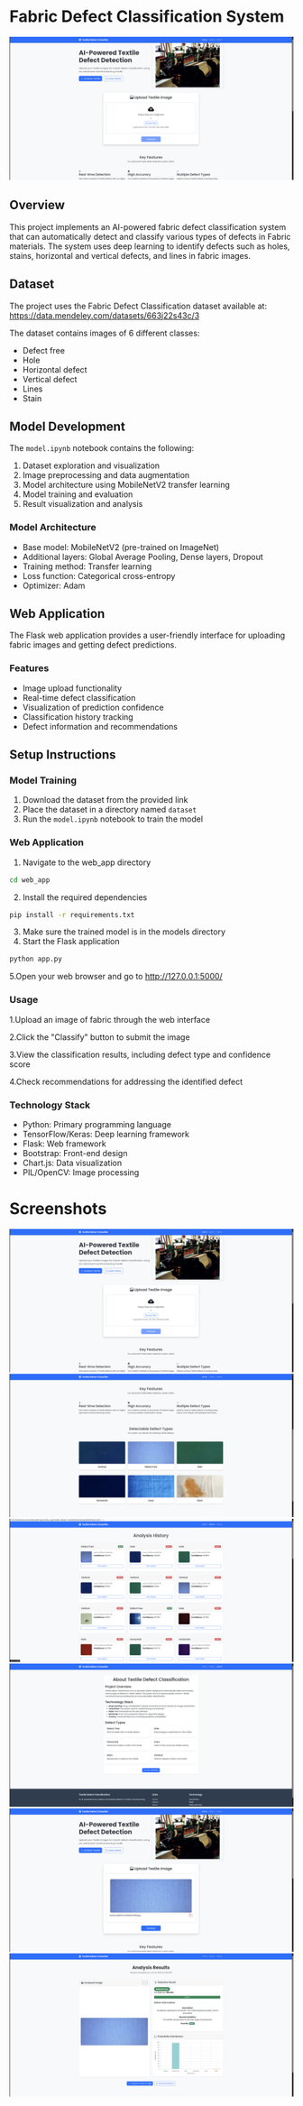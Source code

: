 # Fabric Defect Classification System
![Fabric Defect Web Interface](./screenshots/1.png)
## Overview
This project implements an AI-powered fabric defect classification system that can automatically detect and classify various types of defects in Fabric materials. The system uses deep learning to identify defects such as holes, stains, horizontal and vertical defects, and lines in fabric images.

## Dataset
The project uses the Fabric Defect Classification dataset available at:
https://data.mendeley.com/datasets/663j22s43c/3

The dataset contains images of 6 different classes:
- Defect free
- Hole
- Horizontal defect
- Vertical defect
- Lines
- Stain

## Model Development
The `model.ipynb` notebook contains the following:
1. Dataset exploration and visualization
2. Image preprocessing and data augmentation
3. Model architecture using MobileNetV2 transfer learning
4. Model training and evaluation
5. Result visualization and analysis

### Model Architecture
- Base model: MobileNetV2 (pre-trained on ImageNet)
- Additional layers: Global Average Pooling, Dense layers, Dropout
- Training method: Transfer learning
- Loss function: Categorical cross-entropy
- Optimizer: Adam

## Web Application
The Flask web application provides a user-friendly interface for uploading fabric images and getting defect predictions.

### Features
- Image upload functionality
- Real-time defect classification
- Visualization of prediction confidence
- Classification history tracking
- Defect information and recommendations

## Setup Instructions

### Model Training
1. Download the dataset from the provided link
2. Place the dataset in a directory named `dataset`
3. Run the `model.ipynb` notebook to train the model

### Web Application
1. Navigate to the web_app directory
```bash
cd web_app
```
2. Install the required dependencies
```bash
pip install -r requirements.txt
```
3. Make sure the trained model is in the models directory
4. Start the Flask application
```bash
python app.py
```
5.Open your web browser and go to http://127.0.0.1:5000/

### Usage
1.Upload an image of fabric through the web interface

2.Click the "Classify" button to submit the image

3.View the classification results, including defect type and confidence score

4.Check recommendations for addressing the identified defect

### Technology Stack
- Python: Primary programming language
- TensorFlow/Keras: Deep learning framework
- Flask: Web framework
- Bootstrap: Front-end design
- Chart.js: Data visualization
- PIL/OpenCV: Image processing

# Screenshots
![Fabric Defect Web Interface](./screenshots/1.png)
![Fabric Defect Web Interface](./screenshots/2.png)
![Fabric Defect Web Interface](./screenshots/3.png)
![Fabric Defect Web Interface](./screenshots/4.png)
![Fabric Defect Web Interface](./screenshots/5.png)
![Fabric Defect Web Interface](./screenshots/6.png)
